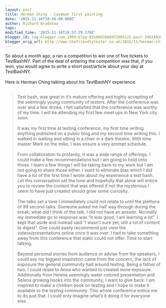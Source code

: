 ```yaml
---
layout: post
title: Herman Ching - Caveman first painting
date: '2015-11-16T18:56:00.000Z'
author: Richard Bradshaw
tags: 
modified_time: '2015-11-16T18:57:29.179Z'
blogger_id: tag:blogger.com,1999:blog-8318661666872903125.post-2461493821554845868
blogger_orig_url: http://www.thefriendlytester.co.uk/2015/11/herman-ching-caveman-first-painting.html
---
```


So about a month ago, a ran a competition to win one of five tickets to TestBashNY. Part of the deal of entering the competition was that, if you won, you would agree to write a short post/article about your day at TestBashNY.<br /><br />Here is Herman Ching talking about his TestBashNY experience.<br /><br /><blockquote class="tr_bq">Test bash, was great in it’s mature offering and highly accepting of the seemingly young community of testers. After the conference was over and a few drinks, I felt satisfied that the conference was worthy of my time. I will be attending my first few meet ups in New York city soon.<br /><br />It was my first time at testing conference, my first time writing anything published on a public blog and my second time writing this. I walked in waiting and sitting in a chair in a dark theatre. With time master Mark on the mike, I was ensure a very prompt schedule.<br /><br />From collaboration to profanity, it was a wide range of offerings. I could make a few recommendations but I am going to hold onto those. I learn a few things I will be taking back to my work but I am not going to share those either. I want to eliminate bias which I did have a lot of the first time I wrote about my experience a test bash. Let this conversation set the tone and hopefully that alone will entice you to review the content that was offered if not the mysterious I seem to have just created should grow some curiosity.<br /><br />The talks set a tone I immediately could not relate to until the plethora of 99 second talks.  Someone asked me half way through during the break, what did I think of the talk. I did not have an answer. Normally my immediate go to response was “it was good, I am learning a lot”. I kept that aside and instead said “I wasn’t sure yet, still a lot of content to digest”. One could easily recommend just view the videos/presentations online once it was over. I had to take something away from this conference that static could not offer. Time to start talking.<br /><br />Beyond personal stories from audience or advise from the speakers, I could say my biggest inspiration came from the concern, the lack of exposure the general community had around testing. Being a father of two, I could relate to Anna who wanted to created more exposure. Additionally from Helena seemingly water colored presentation and Selena growing hooks into the community, I want to give back. I am inspired to make a children book on testing and I hope to make it available to the testing community. This whole conference entice me to do just that. I could only imagine what’s it doing it for everyone else.</blockquote>